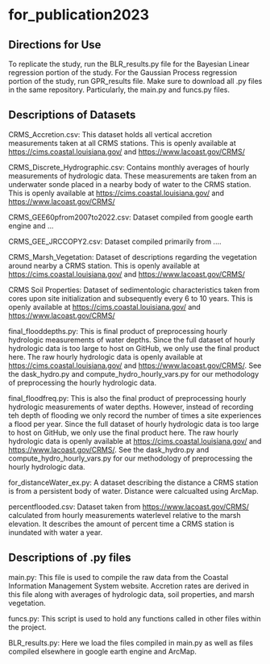 # for_publication2023

## Directions for Use

To replicate the study, run the BLR_results.py file for the Bayesian Linear regression portion of the study. For the 
Gaussian Process regression portion of the study, run GPR_results file. Make sure to download all .py files in the same 
repository. Particularly, the main.py and funcs.py files.

## Descriptions of Datasets

CRMS_Accretion.csv: This dataset holds all vertical accretion measurements taken at all CRMS stations. This is openly available at https://cims.coastal.louisiana.gov/ and https://www.lacoast.gov/CRMS/

CRMS_Discrete_Hydrographic.csv: Contains monthly averages of hourly measurements of hydrologic data. These measurements are taken from an underwater sonde placed in a nearby body of water to the CRMS station. This is openly available at https://cims.coastal.louisiana.gov/ and https://www.lacoast.gov/CRMS/

CRMS_GEE60pfrom2007to2022.csv: Dataset compiled from google earth engine and ...

CRMS_GEE_JRCCOPY2.csv: Dataset compiled primarily from ....

CRMS_Marsh_Vegetation: Dataset of descriptions regarding the vegetation around nearby a CRMS station. This is openly available at https://cims.coastal.louisiana.gov/ and https://www.lacoast.gov/CRMS/

CRMS Soil Properties: Dataset of sedimentologic characteristics taken from cores upon site initialization and subsequently every 6 to 10 years. This is openly available at https://cims.coastal.louisiana.gov/ and https://www.lacoast.gov/CRMS/

final_flooddepths.py: This is final product of preprocessing hourly hydrologic measurements of water depths. Since the full dataset of hourly hydrologic data is too large to host on GitHub, we only use the final product here. The raw hourly hydrologic data is openly available at https://cims.coastal.louisiana.gov/ and https://www.lacoast.gov/CRMS/. See the dask_hydro.py and compute_hydro_hourly_vars.py for our methodology of preprocessing the hourly hydrologic data.

final_floodfreq.py: This is also the final product of preprocessing hourly hydrologic measurements of water depths. However, instead of recording teh depth of flooding we only record the number of times a site experiences a flood per year. Since the full dataset of hourly hydrologic data is too large to host on GitHub, we only use the final product here. The raw hourly hydrologic data is openly available at https://cims.coastal.louisiana.gov/ and https://www.lacoast.gov/CRMS/. See the dask_hydro.py and compute_hydro_hourly_vars.py for our methodology of preprocessing the hourly hydrologic data.

for_distanceWater_ex.py: A dataset describing the distance a CRMS station is from a persistent body of water. Distance were calcualted using ArcMap.

percentflooded.csv: Dataset taken from https://www.lacoast.gov/CRMS/ calculated from hourly measurements waterlevel relative to the marsh elevation. It describes the amount of percent time a CRMS station is inundated with water a year.  

## Descriptions of .py files

main.py: This file is used to compile the raw data from the Coastal Information Management System website. 
Accretion rates are derived in this file along with averages of hydrologic data, soil properties, and marsh vegetation.

funcs.py: This script is used to hold any functions called in other files within the project.

BLR_results.py: Here we load the files compiled in main.py as well as files compiled elsewhere in google earth engine 
and ArcMap. 

